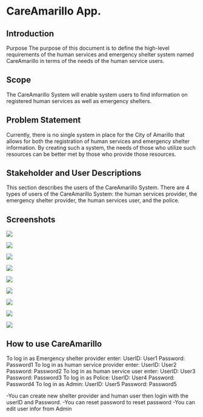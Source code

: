# CareAmarillo App.

## Introduction
Purpose
The purpose of this document is to define the high-level requirements of the human services and emergency shelter system named CareAmarillo in terms of the needs of the human service users.
## Scope
The CareAmarillo System will enable system users to find information on registered human services as well as emergency shelters.

## Problem Statement
Currently, there is no single system in place for the City of Amarillo that allows for both the registration of human services and emergency shelter information.  By creating such a system, the needs of those who utilize such resources can be better met by those who provide those resources.
## Stakeholder and User Descriptions
This section describes the users of the CareAmarillo System. There are 4 types of users of the CareAmarillo System: the human services provider, the emergency shelter provider, the human services user, and the police.

## Screenshots
![](https://github.com/Aldarraji/2019amarilloClass/blob/master/Page1%2012_19_2019%202_37_50%20PM.png)

![](https://github.com/Aldarraji/2019amarilloClass/blob/master/Page2%2012_19_2019%202_41_27%20PM.png)

![](https://github.com/Aldarraji/2019amarilloClass/blob/master/Page3%2012_19_2019%202_41_20%20PM.png)

![](https://github.com/Aldarraji/2019amarilloClass/blob/master/Page4%2012_19_2019%202_38_41%20PM.png)

![](https://github.com/Aldarraji/2019amarilloClass/blob/master/Page5%2012_19_2019%202_39_21%20PM.png)

![](https://github.com/Aldarraji/2019amarilloClass/blob/master/Page5%2012_19_2019%202_47_21%20PM.png)

![](https://github.com/Aldarraji/2019amarilloClass/blob/master/Page6%2012_19_2019%202_40_05%20PM.png)

![](https://github.com/Aldarraji/2019amarilloClass/blob/master/Page7%2012_19_2019%202_40_28%20PM.png)

![](https://github.com/Aldarraji/2019amarilloClass/blob/master/Page8%2012_19_2019%202_40_59%20PM.png)

## How to use CareAmarillo 
To log in as Emergency shelter provider enter: UserID: User1 Password: Password1 
To log in as human service provider enter: UserID: User2 Password: Password2 
To log in as human service user enter: UserID: User3 Password: Password3 
To log in as Police: UserID: User4 Password: Password4 
To log in as Admin: UserID: User5 Password: Password5 
 
-You can create new shelter provider and human user then login with the userID 
and Password. 
-You can reset password to reset password 
-You can edit user infor from Admin 

